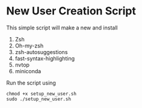 # New User Creation Script

This simple script will make a new and install
1. Zsh
2. Oh-my-zsh
3. zsh-autosuggestions
4. fast-syntax-highlighting
5. nvtop
6. miniconda

Run the script using
```
chmod +x setup_new_user.sh
sudo ./setup_new_user.sh
```